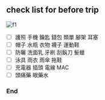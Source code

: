 ## check list for before trip

![f1](https://github.com/HCH1/blog/fig/.jpeg)

- [ ] 護照 手機 鑰匙 錢包 類單 腳架 耳塞
- [ ] 帽子 水瓶 衣物 襪子 運動鞋
- [ ] 防曬 洗面乳 牙刷 刮鬍刀 髮蠟
- [ ] 泳具 雨衣 雨傘 拖鞋
- [ ] 充電器 插頭 電線 MAC
- [ ] 頭痛藥 眼藥水

### End
